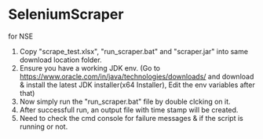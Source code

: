 # SeleniumScraper
 for NSE
1. Copy "scrape_test.xlsx", "run_scraper.bat" and "scraper.jar" into same download location folder.
2. Ensure you have a working JDK env. (Go to https://www.oracle.com/in/java/technologies/downloads/ and download & install the latest JDK installer(x64 Installer), Edit the env variables after that)
3. Now simply run the "run_scraper.bat" file by double clcking on it.
4. After successfull run, an output file with time stamp will be created.
5. Need to check the cmd console for failure messages & if the script is running or not.
